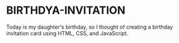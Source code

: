 # BIRTHDYA-INVITATION
Today is my daughter's birthday, so I thought of creating a birthday invitation card using HTML, CSS, and JavaScript.
